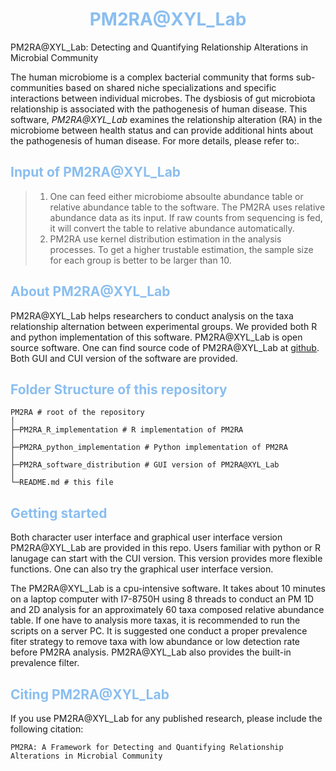 # <center><font color=#8A2BE2F>PM2RA@XYL_Lab</font></center>
PM2RA@XYL_Lab: Detecting and Quantifying Relationship Alterations in Microbial Community

The human microbiome is a complex bacterial community that forms sub-communities based on shared niche specializations and specific interactions between individual microbes. The dysbiosis of gut microbiota relationship is associated with the pathogenesis of human disease. This software, *PM2RA@XYL_Lab* examines the relationship alteration (RA) in the microbiome between health status  and can provide additional hints about the pathogenesis of human disease. For more details, please refer to:.

## <font color=#8A2BE2F>Input of PM2RA@XYL_Lab</font>

>1. One can feed either microbiome absoulte abundance table or relative abundance table to the software. The PM2RA uses relative abundance data as its input. If raw counts from sequencing is fed, it will convert the table to relative abundance automatically.
>2. PM2RA use kernel distribution estimation in the analysis processes. To get a higher trustable estimation, the sample size for each group is better to be larger than 10. 

## <font color=#8A2BE2F>About PM2RA@XYL_Lab</font>
PM2RA@XYL_Lab helps researchers to conduct analysis on the taxa relationship alternation between experimental groups. We provided both R and python implementation of this software. PM2RA@XYL_Lab is open source software. One can find source code of PM2RA@XYL_Lab at [github](https://github.com/Xingyinliu-Lab/PM2RA). Both GUI and CUI version of the software are provided. 

## <font color=#8A2BE2F>Folder Structure of this repository</font>
```
PM2RA # root of the repository
│
├─PM2RA_R_implementation # R implementation of PM2RA
│          
├─PM2RA_python_implementation # Python implementation of PM2RA
│  
├─PM2RA_software_distribution # GUI version of PM2RA@XYL_Lab
│  
└─README.md # this file
```
## <font color=#8A2BE2F>Getting started</font>

Both character user interface and graphical user interface version PM2RA@XYL_Lab are provided in this repo. Users familiar with python or R lanugage can start with the CUI version. This version provides more flexible functions. One can also try the graphical user interface version. 

The PM2RA@XYL_Lab is a cpu-intensive software. It takes about 10 minutes on a laptop computer with I7-8750H using 8 threads to conduct an PM 1D and 2D analysis for an approximately 60 taxa composed relative abundance table. If one have to analysis more taxas, it is recommended to run the scripts on a server PC. It is suggested one conduct a proper prevalence fiter strategy to remove taxa with low abundance or low detection rate before PM2RA analysis. PM2RA@XYL_Lab also provides the built-in prevalence filter.


## <font color=#8A2BE2F>Citing PM2RA@XYL_Lab</font>
If you use PM2RA@XYL_Lab for any published research, please include the following citation:
```
PM2RA: A Framework for Detecting and Quantifying Relationship Alterations in Microbial Community
```

